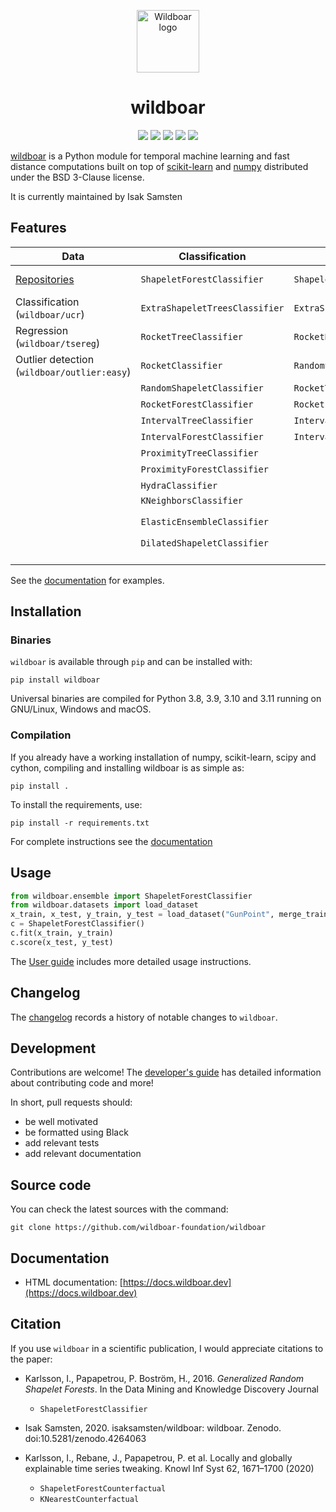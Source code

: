 </p>
<p align="center">
<img src="https://github.com/wildboar-foundation/wildboar/blob/master/.github/github-logo.png?raw=true" alt="Wildboar logo" width="100px">
</p>

<h1 align="center">wildboar</h1>

<p align="center">
	<img src="https://img.shields.io/badge/python-3.8%20|%203.9%20|%203.10-blue" />
	<img src="https://github.com/wildboar-foundation/wildboar/workflows/Build,%20test%20and%20upload%20to%20PyPI/badge.svg"/>
	<a href="https://badge.fury.io/py/wildboar"><img src="https://badge.fury.io/py/wildboar.svg" /></a>
	<a href="https://pepy.tech/project/wildboar"><img src="https://static.pepy.tech/personalized-badge/wildboar?period=total&units=international_system&left_color=black&right_color=orange&left_text=downloads" /></a>
	<a href="https://doi.org/10.5281/zenodo.4264063"><img src="https://zenodo.org/badge/DOI/10.5281/zenodo.4264063.svg" /></a>
</p>

[wildboar](https://docs.wildboar.dev/) is a Python module for temporal machine learning and fast
distance computations built on top of
[scikit-learn](https://scikit-learn.org) and [numpy](https://numpy.org)
distributed under the BSD 3-Clause license.

It is currently maintained by Isak Samsten

## Features

| **Data**                                                        | **Classification**             | **Regression**                | **Explainability**             | **Metric** | **Unsupervised**             | **Outlier**               |
| --------------------------------------------------------------- | ------------------------------ | ----------------------------- | ------------------------------ | ---------- | ---------------------------- | ------------------------- |
| [Repositories](https://wildboar.dev/master/guide/datasets.html) | `ShapeletForestClassifier`     | `ShapeletForestRegressor`     | `ShapeletForestCounterfactual` | UCR-suite  | `ShapeletForestTransform`    | `IsolationShapeletForest` |
| Classification (`wildboar/ucr`)                                 | `ExtraShapeletTreesClassifier` | `ExtraShapeletTreesRegressor` | `KNearestCounterfactual`       | MASS       | `RandomShapeletEmbedding`    |                           |
| Regression (`wildboar/tsereg`)                                  | `RocketTreeClassifier`         | `RocketRegressor`             | `PrototypeCounterfactual`      | DTW        | `RocketTransform`            |                           |
| Outlier detection (`wildboar/outlier:easy`)                     | `RocketClassifier`             | `RandomShapeletRegressor`     | `IntervalImportance`           | DDTW       | `IntervalTransform`          |                           |
|                                                                 | `RandomShapeletClassifier`     | `RocketTreeRegressor`         | `ShapeletImportance`           | WDTW       | `FeatureTransform`           |                           |
|                                                                 | `RocketForestClassifier`       | `RocketForestRegressor`       |                                | MSM        | `MatrixProfileTransform`     |                           |
|                                                                 | `IntervalTreeClassifier`       | `IntervalTreeRegressor`       |                                | TWE        | Segmentation                 |                           |
|                                                                 | `IntervalForestClassifier`     | `IntervalForestRegressor`     |                                | LCSS       | Motif discovery              |                           |
|                                                                 | `ProximityTreeClassifier`      |                               |                                | ERP        | `SAX`                        |                           |
|                                                                 | `ProximityForestClassifier`    |                               |                                | EDR        | `PAA`                        |                           |
|                                                                 | `HydraClassifier`              |                               |                                | ADTW       | `MatrixProfileTransform`     |                           |
|                                                                 | `KNeighborsClassifier`         |                               |                                |            | `HydraTransform`             |                           |
|                                                                 | `ElasticEnsembleClassifier`    |                               |                                |            | `KMeans` with (W)DTW support |                           |
|                                                                 | `DilatedShapeletClassifier`    |                               |                                |            | `KMedoids`                   |                           |
|                                                                 |                                |                               |                                |            | `DilatedShapeletTransform`   |                           |

See the [documentation](https://wildboar.dev/master/) for examples.

## Installation

### Binaries

`wildboar` is available through `pip` and can be installed with:

    pip install wildboar

Universal binaries are compiled for Python 3.8, 3.9, 3.10 and 3.11 running on
GNU/Linux, Windows and macOS.

### Compilation

If you already have a working installation of numpy, scikit-learn, scipy and cython,
compiling and installing wildboar is as simple as:

    pip install .

To install the requirements, use:

    pip install -r requirements.txt

For complete instructions see the [documentation](https://docs.wildboar.dev/master/install.html#build-and-compile-from-source)

## Usage

```python
from wildboar.ensemble import ShapeletForestClassifier
from wildboar.datasets import load_dataset
x_train, x_test, y_train, y_test = load_dataset("GunPoint", merge_train_test=False)
c = ShapeletForestClassifier()
c.fit(x_train, y_train)
c.score(x_test, y_test)
```

The [User guide](https://docs.wildboar.dev/master/guide.html) includes more
detailed usage instructions.

## Changelog

The [changelog](https://docs.wildboar.dev/master/more/whatsnew.html) records a
history of notable changes to `wildboar`.

## Development

Contributions are welcome! The [developer's
guide](https://docs.wildboar.dev/master/more/contributing.html) has detailed
information about contributing code and more!

In short, pull requests should:

- be well motivated
- be formatted using Black
- add relevant tests
- add relevant documentation

## Source code

You can check the latest sources with the command:

    git clone https://github.com/wildboar-foundation/wildboar

## Documentation

- HTML documentation: [https://docs.wildboar.dev](https://docs.wildboar.dev)

## Citation

If you use `wildboar` in a scientific publication, I would appreciate
citations to the paper:

- Karlsson, I., Papapetrou, P. Boström, H., 2016.
  _Generalized Random Shapelet Forests_. In the Data Mining and
  Knowledge Discovery Journal

  - `ShapeletForestClassifier`

- Isak Samsten, 2020. isaksamsten/wildboar: wildboar. Zenodo. doi:10.5281/zenodo.4264063
- Karlsson, I., Rebane, J., Papapetrou, P. et al.
  Locally and globally explainable time series tweaking.
  Knowl Inf Syst 62, 1671–1700 (2020)

  - `ShapeletForestCounterfactual`
  - `KNearestCounterfactual`
